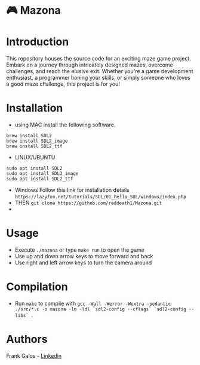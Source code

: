 # 🎮 Mazona
# Introduction
This repository houses the source code for an exciting maze game project. Embark on a journey through intricately designed mazes, overcome challenges, and reach the elusive exit. Whether you're a game development enthusiast, a programmer honing your skills, or simply someone who loves a good maze challenge, this project is for you!
# Installation

* using MAC install the following software.
```
brew install SDL2
brew install SDL2_image
brew install SDL2_ttf
```
* LINUX/UBUNTU
```
sudo apt install SDL2
sudo apt install SDL2_image
sudo apt install SDL2_ttf
```

* Windows
 Follow this link for installation details ```https://lazyfoo.net/tutorials/SDL/01_hello_SDL/windows/index.php```
* THEN
 ```git clone https://github.com/reddeath1/Mazona.git```
* 
# Usage
* Execute ```./mazona``` or type ```make run``` to open the game
* Use up and down arrow keys to move forward and back
* Use right and left arrow keys to turn the camera around
# Compilation
* Run ```make``` to compile with ```gcc -Wall -Werror -Wextra -pedantic ./src/*.c -o mazona -lm -ldl `sdl2-config --cflags` `sdl2-config --libs` ```.
# Authors
Frank Galos - [Linkedin](https://www.linkedin.com/in/frankgalos)    
